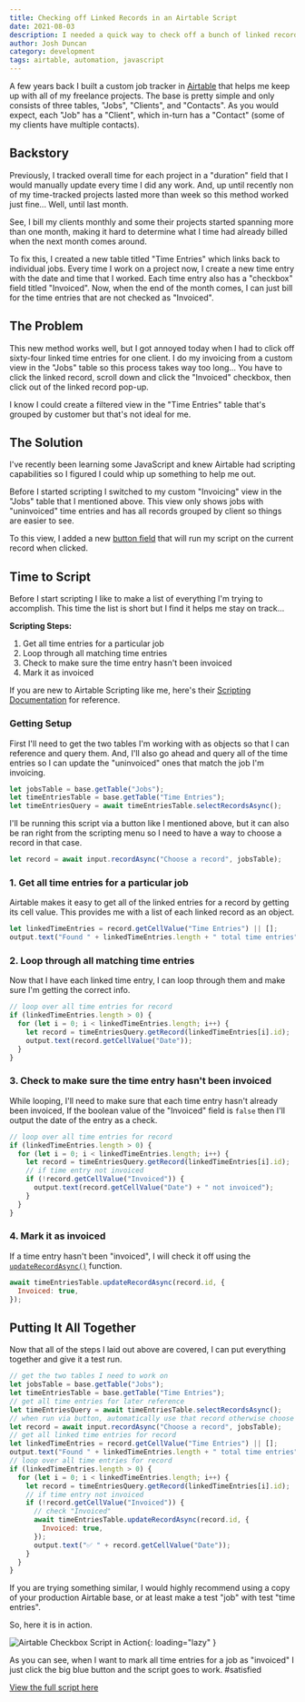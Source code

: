 ```yaml
---
title: Checking off Linked Records in an Airtable Script
date: 2021-08-03
description: I needed a quick way to check off a bunch of linked records in Airtable so I worked up this little script to do it from an Airtable button.
author: Josh Duncan
category: development
tags: airtable, automation, javascript
---
```


A few years back I built a custom job tracker in [Airtable](https://www.airtable.com/) that helps me keep up with all of my freelance projects. The base is pretty simple and only consists of three tables, "Jobs", "Clients", and "Contacts". As you would expect, each "Job" has a "Client", which in-turn has a "Contact" (some of my clients have multiple contacts).

## Backstory

Previously, I tracked overall time for each project in a "duration" field that I would manually update every time I did any work. And, up until recently non of my time-tracked projects lasted more than week so this method worked just fine... Well, until last month.

See, I bill my clients monthly and some their projects started spanning more than one month, making it hard to determine what I time had already billed when the next month comes around.

To fix this, I created a new table titled "Time Entries" which links back to individual jobs. Every time I work on a project now, I create a new time entry with the date and time that I worked. Each time entry also has a "checkbox" field titled "Invoiced". Now, when the end of the month comes, I can just bill for the time entries that are not checked as "Invoiced".

## The Problem

This new method works well, but I got annoyed today when I had to click off sixty-four linked time entries for one client. I do my invoicing from a custom view in the "Jobs" table so this process takes way too long... You have to click the linked record, scroll down and click the "Invoiced" checkbox, then click out of the linked record pop-up.

I know I could create a filtered view in the "Time Entries" table that's grouped by customer but that's not ideal for me.

## The Solution

I've recently been learning some JavaScript and knew Airtable had scripting capabilities so I figured I could whip up something to help me out.

Before I started scripting I switched to my custom "Invoicing" view in the "Jobs" table that I mentioned above. This view only shows jobs with "uninvoiced" time entries and has all records grouped by client so things are easier to see.

To this view, I added a new [button field](https://support.airtable.com/hc/en-us/articles/360048496693-Button-field) that will run my script on the current record when clicked.

## Time to Script

Before I start scripting I like to make a list of everything I'm trying to accomplish. This time the list is short but I find it helps me stay on track...

**Scripting Steps:**

1. Get all time entries for a particular job
2. Loop through all matching time entries
3. Check to make sure the time entry hasn't been invoiced
4. Mark it as invoiced

If you are new to Airtable Scripting like me, here's their [Scripting Documentation](https://www.airtable.com/developers/scripting/api) for reference.

### Getting Setup

First I'll need to get the two tables I'm working with as objects so that I can reference and query them. And, I'll also go ahead and query all of the time entries so I can update the "uninvoiced" ones that match the job I'm invoicing.

```javascript
let jobsTable = base.getTable("Jobs");
let timeEntriesTable = base.getTable("Time Entries");
let timeEntriesQuery = await timeEntriesTable.selectRecordsAsync();
```

I'll be running this script via a button like I mentioned above, but it can also be ran right from the scripting menu so I need to have a way to choose a record in that case.

```javascript
let record = await input.recordAsync("Choose a record", jobsTable);
```

### 1. Get all time entries for a particular job

Airtable makes it easy to get all of the linked entries for a record by getting its cell value. This provides me with a list of each linked record as an object.

```javascript
let linkedTimeEntries = record.getCellValue("Time Entries") || [];
output.text("Found " + linkedTimeEntries.length + " total time entries");
```

### 2. Loop through all matching time entries

Now that I have each linked time entry, I can loop through them and make sure I'm getting the correct info.

```javascript
// loop over all time entries for record
if (linkedTimeEntries.length > 0) {
  for (let i = 0; i < linkedTimeEntries.length; i++) {
    let record = timeEntriesQuery.getRecord(linkedTimeEntries[i].id);
    output.text(record.getCellValue("Date"));
  }
}
```

### 3. Check to make sure the time entry hasn't been invoiced

While looping, I'll need to make sure that each time entry hasn't already been invoiced, If the boolean value of the "Invoiced" field is `false` then I'll output the date of the entry as a check.

```javascript
// loop over all time entries for record
if (linkedTimeEntries.length > 0) {
  for (let i = 0; i < linkedTimeEntries.length; i++) {
    let record = timeEntriesQuery.getRecord(linkedTimeEntries[i].id);
    // if time entry not invoiced
    if (!record.getCellValue("Invoiced")) {
      output.text(record.getCellValue("Date") + " not invoiced");
    }
  }
}
```

### 4. Mark it as invoiced

If a time entry hasn't been "invoiced", I will check it off using the [`updateRecordAsync()`](https://www.airtable.com/developers/scripting/api/table#update-record-async) function.

```javascript
await timeEntriesTable.updateRecordAsync(record.id, {
  Invoiced: true,
});
```

## Putting It All Together

Now that all of the steps I laid out above are covered, I can put everything together and give it a test run.

```javascript
// get the two tables I need to work on
let jobsTable = base.getTable("Jobs");
let timeEntriesTable = base.getTable("Time Entries");
// get all time entries for later reference
let timeEntriesQuery = await timeEntriesTable.selectRecordsAsync();
// when run via button, automatically use that record otherwise choose
let record = await input.recordAsync("Choose a record", jobsTable);
// get all linked time entries for record
let linkedTimeEntries = record.getCellValue("Time Entries") || [];
output.text("Found " + linkedTimeEntries.length + " total time entries");
// loop over all time entries for record
if (linkedTimeEntries.length > 0) {
  for (let i = 0; i < linkedTimeEntries.length; i++) {
    let record = timeEntriesQuery.getRecord(linkedTimeEntries[i].id);
    // if time entry not invoiced
    if (!record.getCellValue("Invoiced")) {
      // check "Invoiced"
      await timeEntriesTable.updateRecordAsync(record.id, {
        Invoiced: true,
      });
      output.text("✅ " + record.getCellValue("Date"));
    }
  }
}
```

If you are trying something similar, I would highly recommend using a copy of your production Airtable base, or at least make a test "job" with test "time entries".

So, here it is in action.

![Airtable Checkbox Script in Action](/static/images/airtable-checkbox-script.gif){: loading="lazy" }

As you can see, when I want to mark all time entries for a job as "invoiced" I just click the big blue button and the script goes to work. #satisfied

[View the full script here](https://gist.github.com/joshbduncan/10b7f448e984e238fdbfa3fc95ebc1e6)
